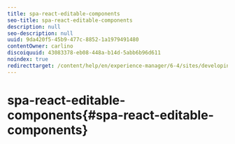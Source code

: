 ```yaml
---
title: spa-react-editable-components
seo-title: spa-react-editable-components
description: null
seo-description: null
uuid: 9da420f5-45b9-477c-8852-1a1979491480
contentOwner: carlino
discoiquuid: 43083378-eb08-448a-b14d-5abb6b96d611
noindex: true
redirecttarget: /content/help/en/experience-manager/6-4/sites/developing/using/reference-materials
---
```


# spa-react-editable-components{#spa-react-editable-components}

